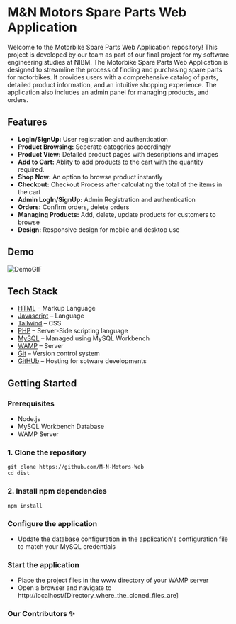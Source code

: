 # M&N Motors Spare Parts Web Application
Welcome to the Motorbike Spare Parts Web Application repository! This project is developed by our team as part of our final project for my software engineering studies at NIBM. 
The Motorbike Spare Parts Web Application is designed to streamline the process of finding and purchasing spare parts for motorbikes. It provides users with a comprehensive catalog of parts, detailed product information, and an intuitive shopping experience. The application also includes an admin panel for managing products, and orders.

## Features
- **LogIn/SignUp:** User registration and authentication
- **Product Browsing:** Seperate categories accordingly
- **Product View:** Detailed product pages with descriptions and images
- **Add to Cart:** Ablity to add products to the cart with the quantity required.
- **Shop Now:** An option to browse product instantly
- **Checkout:** Checkout Process after calculating the total of the items in the cart
- **Admin LogIn/SignUp:** Admin Registration and authentication
- **Orders:** Confirm orders, delete orders
- **Managing Products:** Add, delete, update products for customers to browse
- **Design:** Responsive design for mobile and desktop use

## Demo
![DemoGIF](Demo.gif)

## Tech Stack

- [HTML](https://nextjs.org/) – Markup Language
- [Javascript](https://developer.mozilla.org/en-US/docs/Web/JavaScript) – Language
- [Tailwind](https://tailwindcss.com/) – CSS
- [PHP](https://www.php.net/) – Server-Side scripting language
- [MySQL](https://www.mysql.com/) – Managed using MySQL Workbench
- [WAMP](https://www.wampserver.com/en/download-wampserver-64bits/) – Server
- [Git](https://git-scm.com/) – Version control system
- [GitHUb](https://github.com/) – Hosting for sotware developments

## Getting Started

### Prerequisites

- Node.js
- MySQL Workbench Database
- WAMP Server

### 1. Clone the repository

```shell
git clone https://github.com/M-N-Motors-Web
cd dist
```

### 2. Install npm dependencies

```shell
npm install
```

### Configure the application

- Update the database configuration in the application's configuration file to match your MySQL credentials

### Start the application

- Place the project files in the www directory of your WAMP server
- Open a browser and navigate to http://localhost/[Directory_where_the_cloned_files_are]

### Our Contributors ✨


